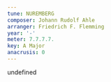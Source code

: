 ```yaml
---
tune: NUREMBERG
composer: Johann Rudolf Ahle
arranger: Friedrich F. Flemming
year: '-'
meter: 7.7.7.7.
key: A Major
anacrusis: 0
---
```

undefined
